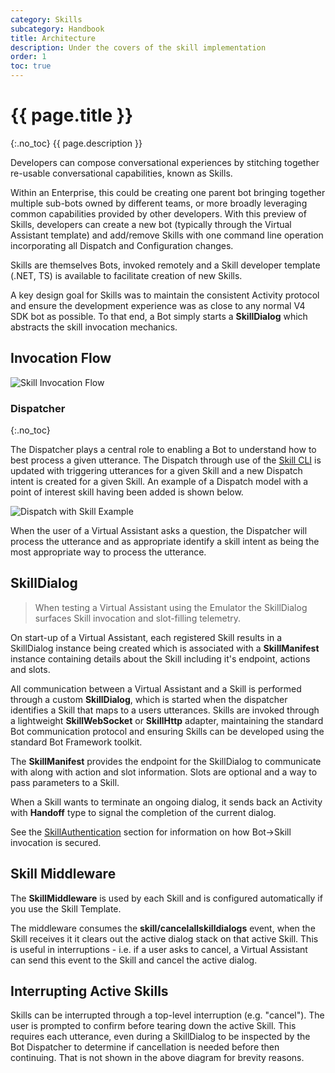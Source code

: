 ```yaml
---
category: Skills
subcategory: Handbook
title: Architecture
description: Under the covers of the skill implementation
order: 1
toc: true
---
```


# {{ page.title }}
{:.no_toc}
{{ page.description }}

Developers can compose conversational experiences by stitching together re-usable conversational capabilities, known as Skills.

Within an Enterprise, this could be creating one parent bot bringing together multiple sub-bots owned by different teams, or more broadly leveraging common capabilities provided by other developers. With this preview of Skills, developers can create a new bot (typically through the Virtual Assistant template) and add/remove Skills with one command line operation incorporating all Dispatch and Configuration changes.

Skills are themselves Bots, invoked remotely and a Skill developer template (.NET, TS) is available to facilitate creation of new Skills.

A key design goal for Skills was to maintain the consistent Activity protocol and ensure the development experience was as close to any normal V4 SDK bot as possible. To that end, a Bot simply starts a **SkillDialog** which abstracts the skill invocation mechanics.

## Invocation Flow

![Skill Invocation Flow]({{site.baseurl}}/assets/images/virtualassistant-SkillFlow.png)

### Dispatcher
{:.no_toc}

The Dispatcher plays a central role to enabling a Bot to understand how to best process a given utterance. The Dispatch through use of the [Skill CLI]({{site.baseurl}}/skills/handbook/botskills) is updated with triggering utterances for a given Skill and a new Dispatch intent is created for a given Skill. An example of a Dispatch model with a point of interest skill having been added is shown below.

![Dispatch with Skill Example]({{site.baseurl}}/assets/images/skillarchitecturedispatchexample.png)

When the user of a Virtual Assistant asks a question, the Dispatcher will process the utterance and as appropriate identify a skill intent as being the most appropriate way to process the utterance.

## SkillDialog

> When testing a Virtual Assistant using the Emulator the SkillDialog surfaces Skill invocation and slot-filling telemetry.

On start-up of a Virtual Assistant, each registered Skill results in a SkillDialog instance being created which is associated with a **SkillManifest** instance containing details about the Skill including it's endpoint, actions and slots.

All communication between a Virtual Assistant and a Skill is performed through a custom **SkillDialog**, which is started when the dispatcher identifies a Skill that maps to a users utterances. Skills are invoked through a lightweight **SkillWebSocket** or **SkillHttp** adapter, maintaining the standard Bot communication protocol and ensuring Skills can be developed using the standard Bot Framework toolkit.

The **SkillManifest** provides the endpoint for the SkillDialog to communicate with along with action and slot information. Slots are optional and a way to pass parameters to a Skill.

When a Skill wants to terminate an ongoing dialog, it sends back an Activity with **Handoff** type to signal the completion of the current dialog. 

See the [SkillAuthentication]({{site.baseurl}}/skills/handbook/authentication/) section for information on how Bot->Skill invocation is secured.

## Skill Middleware

The **SkillMiddleware** is used by each Skill and is configured automatically if you use the Skill Template.

The middleware consumes the **skill/cancelallskilldialogs** event, when the Skill receives it it clears out the active dialog stack on that active Skill. This is useful in interruptions - i.e. if a user asks to cancel, a Virtual Assistant can send this event to the Skill and cancel the active dialog.

## Interrupting Active Skills

Skills can be interrupted through a top-level interruption (e.g. "cancel"). The user is prompted to confirm before tearing down the active Skill. This requires each utterance, even during a SkillDialog to be inspected by the Bot Dispatcher to determine if cancellation is needed before then continuing. That is not shown in the above diagram for brevity reasons.
